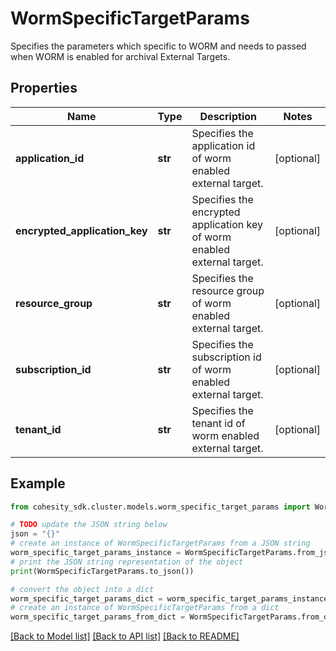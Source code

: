 # WormSpecificTargetParams

Specifies the parameters which specific to WORM and needs to passed when WORM is enabled for archival External Targets.

## Properties

Name | Type | Description | Notes
------------ | ------------- | ------------- | -------------
**application_id** | **str** | Specifies the application id of worm enabled external target. | [optional] 
**encrypted_application_key** | **str** | Specifies the encrypted application key of worm enabled external target. | [optional] 
**resource_group** | **str** | Specifies the resource group of worm enabled external target. | [optional] 
**subscription_id** | **str** | Specifies the subscription id of worm enabled external target. | [optional] 
**tenant_id** | **str** | Specifies the tenant id of worm enabled external target. | [optional] 

## Example

```python
from cohesity_sdk.cluster.models.worm_specific_target_params import WormSpecificTargetParams

# TODO update the JSON string below
json = "{}"
# create an instance of WormSpecificTargetParams from a JSON string
worm_specific_target_params_instance = WormSpecificTargetParams.from_json(json)
# print the JSON string representation of the object
print(WormSpecificTargetParams.to_json())

# convert the object into a dict
worm_specific_target_params_dict = worm_specific_target_params_instance.to_dict()
# create an instance of WormSpecificTargetParams from a dict
worm_specific_target_params_from_dict = WormSpecificTargetParams.from_dict(worm_specific_target_params_dict)
```
[[Back to Model list]](../README.md#documentation-for-models) [[Back to API list]](../README.md#documentation-for-api-endpoints) [[Back to README]](../README.md)



